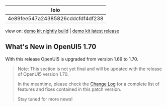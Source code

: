 <!-- loio4e89fee547a24385826cddcfdf4df238 -->

| loio |
| -----|
| 4e89fee547a24385826cddcfdf4df238 |

<div id="loio">

view on: [demo kit nightly build](https://openui5nightly.hana.ondemand.com/#/topic/4e89fee547a24385826cddcfdf4df238) | [demo kit latest release](https://openui5.hana.ondemand.com/#/topic/4e89fee547a24385826cddcfdf4df238)</div>

## What's New in OpenUI5 1.70

With this release OpenUI5 is upgraded from version 1.69 to 1.70.

> Note:
> This section is not yet final and will be updated with the release of OpenUI5 version 1.70.
> 
> In the meantime, please check the [Change Log](https://openui5.hana.ondemand.com/#releasenotes.html) for a complete list of features and fixes contained in this patch version.
> 
> Stay tuned for more news!
> 
> 

